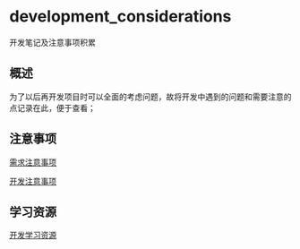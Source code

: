 # development_considerations
开发笔记及注意事项积累
## 概述
为了以后再开发项目时可以全面的考虑问题，故将开发中遇到的问题和需要注意的点记录在此，便于查看；
## 注意事项
[需求注意事项](./doc/需求注意事项.md)

[开发注意事项](./doc/开发注意事项.md)


## 学习资源
[开发学习资源](./doc/开发学习资源.md)